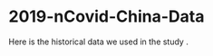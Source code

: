 # 2019-nCovid-China-Data
Here is the historical data we used in the study <Spatio-temporal propagation of COVID-19 pandemics>.
